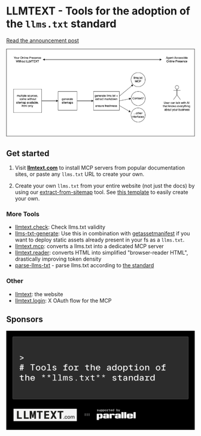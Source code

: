 # LLMTEXT - Tools for the adoption of the `llms.txt` standard

[Read the announcement post](https://parallel.ai/blog/LLMTEXT-for-llmstxt)

![](context-funnel.drawio.png)

## Get started

1. Visit **[llmtext.com](https://llmtext.com)** to install MCP servers from popular documentation sites, or paste any `llms.txt` URL to create your own.

2. Create your own `llms.txt` from your entire website (not just the docs) by using our [extract-from-sitemap](extract-from-sitemap) tool. See [this template](https://github.com/parallel-web/parallel-llmtext) to easily create your own.

### More Tools

- [llmtext.check](llmtext.check): Check llms.txt validity
- [llms-txt-generate](llms-txt-generate): Use this in combination with [getassetmanifest](getassetmanifest) if you want to deploy static assets already present in your fs as a `llms.txt`.
- [llmtext.mcp](llmtext.mcp): converts a llms.txt into a dedicated MCP server
- [llmtext.reader](llmtext.reader): converts HTML into simplified "browser-reader HTML", drastically improving token density
- [parse-llms-txt](parse-llms-txt) - parse llms.txt according to [the standard](https://llmstxt.org)

### Other

- [llmtext](llmtext): the website
- [llmtext.login](llmtext.login): X OAuth flow for the MCP

## Sponsors

<a href="https://parallel.ai">
<picture>
  <source media="(prefers-color-scheme: dark)" srcset="llmtext/og-dark.jpg">
  <source media="(prefers-color-scheme: light)" srcset="llmtext/og-light.jpg">
  <img alt="Logo" src="llmtext/og-dark.jpg">
</picture>
</a>
